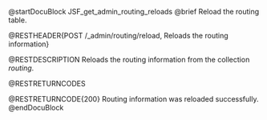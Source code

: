 
@startDocuBlock JSF_get_admin_routing_reloads
@brief Reload the routing table.

@RESTHEADER{POST /_admin/routing/reload, Reloads the routing information}

@RESTDESCRIPTION
Reloads the routing information from the collection *routing*.

@RESTRETURNCODES

@RESTRETURNCODE{200}
Routing information was reloaded successfully.
@endDocuBlock

